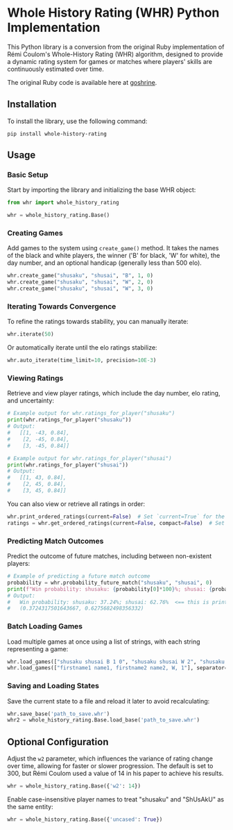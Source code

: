 
# Whole History Rating (WHR) Python Implementation

This Python library is a conversion from the original Ruby implementation of Rémi Coulom's Whole-History Rating (WHR) algorithm, designed to provide a dynamic rating system for games or matches where players' skills are continuously estimated over time.

The original Ruby code is available here at [goshrine](https://github.com/goshrine/whole_history_rating).

## Installation

To install the library, use the following command:

```shell
pip install whole-history-rating
```

## Usage

### Basic Setup

Start by importing the library and initializing the base WHR object:

```python
from whr import whole_history_rating

whr = whole_history_rating.Base()
```

### Creating Games

Add games to the system using `create_game()` method. It takes the names of the black and white players, the winner ('B' for black, 'W' for white), the day number, and an optional handicap (generally less than 500 elo).

```python
whr.create_game("shusaku", "shusai", "B", 1, 0)
whr.create_game("shusaku", "shusai", "W", 2, 0)
whr.create_game("shusaku", "shusai", "W", 3, 0)
```

### Iterating Towards Convergence

To refine the ratings towards stability, you can manually iterate:

```python
whr.iterate(50)
```

Or automatically iterate until the elo ratings stabilize:

```python
whr.auto_iterate(time_limit=10, precision=10E-3)
```

### Viewing Ratings

Retrieve and view player ratings, which include the day number, elo rating, and uncertainty:

```python
# Example output for whr.ratings_for_player("shusaku")
print(whr.ratings_for_player("shusaku"))
# Output:
#   [[1, -43, 0.84], 
#    [2, -45, 0.84], 
#    [3, -45, 0.84]]

# Example output for whr.ratings_for_player("shusai")
print(whr.ratings_for_player("shusai"))
# Output:
#   [[1, 43, 0.84], 
#    [2, 45, 0.84], 
#    [3, 45, 0.84]]

```

You can also view or retrieve all ratings in order:

```python
whr.print_ordered_ratings(current=False)  # Set `current=True` for the latest rankings only.
ratings = whr.get_ordered_ratings(current=False, compact=False)  # Set `compact=True` for a condensed list.
```

### Predicting Match Outcomes

Predict the outcome of future matches, including between non-existent players:

```python
# Example of predicting a future match outcome
probability = whr.probability_future_match("shusaku", "shusai", 0)
print(f"Win probability: shusaku: {probability[0]*100}%; shusai: {probability[1]*100}%")
# Output:
#   Win probability: shusaku: 37.24%; shusai: 62.76%  <== this is printed
#   (0.3724317501643667, 0.6275682498356332)
```

### Batch Loading Games

Load multiple games at once using a list of strings, with each string representing a game:

```python
whr.load_games(["shusaku shusai B 1 0", "shusaku shusai W 2", "shusaku shusai W 3 0"])
whr.load_games(["firstname1 name1, firstname2 name2, W, 1"], separator=",")
```

### Saving and Loading States

Save the current state to a file and reload it later to avoid recalculating:

```python
whr.save_base('path_to_save.whr')
whr2 = whole_history_rating.Base.load_base('path_to_save.whr')
```

## Optional Configuration

Adjust the `w2` parameter, which influences the variance of rating change over time, allowing for faster or slower progression. The default is set to 300, but Rémi Coulom used a value of 14 in his paper to achieve his results.

```python
whr = whole_history_rating.Base({'w2': 14})
```

Enable case-insensitive player names to treat "shusaku" and "ShUsAkU" as the same entity:

```python
whr = whole_history_rating.Base({'uncased': True})
```
